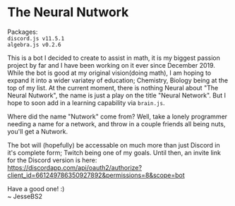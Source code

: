 # The Neural Nutwork

Packages:<br/>
`discord.js v11.5.1`<br/>
`algebra.js v0.2.6`

This is a bot I decided to create to assist in math, it is my biggest passion project by far and I have been working on it ever since December 2019.
While the bot is good at my original vision(doing math), I am hoping to expand it into a wider variatey of education; Chemistry, Biology being at the top of my list.
At the current moment, there is nothing Neural about "The Neural Nutwork", the name is just a play on the title "Neural Network". But I hope to soon add in a learning capability via `brain.js`.

Where did the name "Nutwork" come from?
Well, take a lonely programmer needing a name for a network, and throw in a couple friends all being nuts, you'll get a Nutwork.


The bot will (hopefully) be accessable on much more than just Discord in it's complete form; Twitch being one of my goals.
Until then, an invite link for the Discord version is here:<br/>
  https://discordapp.com/api/oauth2/authorize?client_id=661249786350927892&permissions=8&scope=bot


Have a good one! :)<br/>
~ JesseBS2
